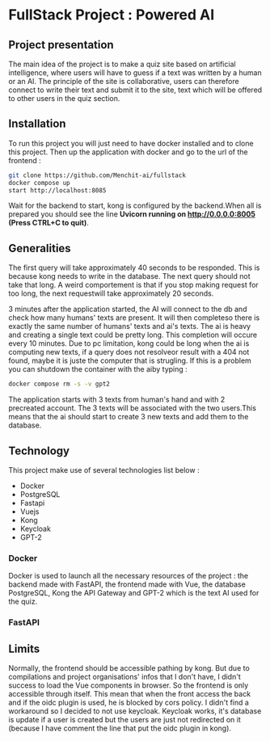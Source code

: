 # FullStack Project : Powered AI

## Project presentation

The main idea of the project is to make a quiz site based on artificial intelligence, where users will have to guess if a text was written by a human or an AI. The principle of the site is collaborative, users can therefore connect to write their text and submit it to the site, text which will be offered to other users in the quiz section.

## Installation

To run this project you will just need to have docker installed and to clone this project. Then up the application with docker and go to the url of the frontend :

```bash
git clone https://github.com/Menchit-ai/fullstack
docker compose up
start http://localhost:8085
```

Wait for the backend to start, kong is configured by the backend.When all is prepared you should see the line **Uvicorn running on http://0.0.0.0:8005 (Press CTRL+C to quit)**.

## Generalities

The first query will take approximately 40 seconds to be responded. This is because kong needs to write in the database. The next query should not take that long. A weird comportement is that if you stop making request for too long, the next requestwill take approximately 20 seconds.

3 minutes after the application started, the AI will connect to the db and check how many humans' texts are present. It will then completeso there is exactly the same number of humans' texts and ai's texts. The ai is heavy and creating a single text could be pretty long. This completion will occure every 10 minutes. Due to pc limitation, kong could be long when the ai is computing new texts, if a query does not resolveor result with a 404 not found, maybe it is juste the computer that is strugling. If this is a problem you can shutdown the container with the aiby typing :

```bash
docker compose rm -s -v gpt2
```

The application starts with 3 texts from human's hand and with 2 precreated account. The 3 texts will be associated with the two users.This means that the ai should start to create 3 new texts and add them to the database.

## Technology

This project make use of several technologies list below :

- Docker
- PostgreSQL
- Fastapi
- Vuejs
- Kong
- Keycloak
- GPT-2

### Docker

Docker is used to launch all the necessary resources of the project : the backend made with FastAPI, the frontend made with Vue, the database PostgreSQL, Kong the API Gateway and GPT-2 which is the text AI used for the quiz.

### FastAPI



## Limits

Normally, the frontend should be accessible pathing by kong. But due to compilations and project organisations' infos that I don't have, I didn't success to load the Vue components in browser. So the frontend is only accessible through itself. This mean that when the front access the back and if the oidc plugin is used, he is blocked by cors policy. I didn't find a workaround so I decided to not use keycloak. Keycloak works, it's database is update if a user is created but the users are just not redirected on it (because I have comment the line that put the oidc plugin in kong).
